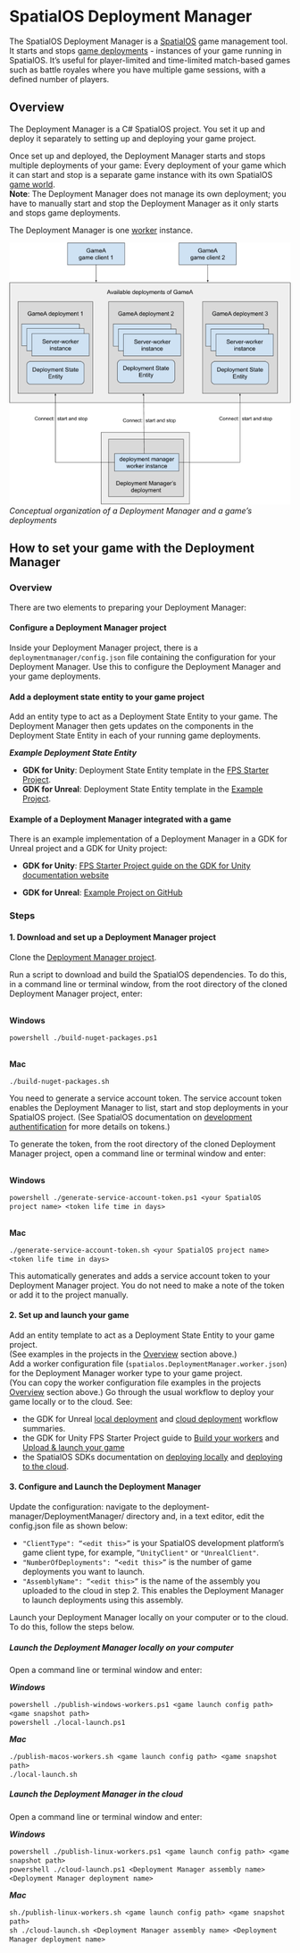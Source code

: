 # SpatialOS Deployment Manager

The SpatialOS Deployment Manager is a [SpatialOS](https://docs.improbable.io/reference/latest/index) game management tool. It starts and stops [game deployments](https://docs.improbable.io/reference/latest/shared/glossary#deploying) - instances of your game running in SpatialOS. It’s useful for player-limited and time-limited match-based games such as battle royales where you have multiple game sessions, with a defined number of players.


## Overview
The Deployment Manager is a C# SpatialOS project. You set it up and deploy it separately to setting up and deploying your game project.

Once set up and deployed, the Deployment Manager starts and stops multiple deployments of your game: Every deployment of your game which it can start and stop is a separate game instance with its own SpatialOS [game world](https://docs.improbable.io/reference/latest/shared/glossary#spatialos-world).
<br/>
**Note**: The Deployment Manager does not manage its own deployment; you have to manually start and stop the Deployment Manager as it only starts and stops game deployments.

The Deployment Manager is one [worker](https://docs.improbable.io/reference/latest/shared/glossary#worker) instance.

![img](Documentation/assets/diagram.png)<br/>
_Conceptual organization of a Deployment Manager and a game’s deployments_

## How to set your game with the Deployment Manager
### Overview

There are two elements to preparing your Deployment Manager:
#### Configure a Deployment Manager project

Inside your Deployment Manager project, there is a `deploymentmanager/config.json` file containing the configuration for your Deployment Manager. Use this to configure the Deployment Manager and your game deployments. 
#### Add a deployment state entity to your game project
Add an entity type to act as a Deployment State Entity to your game.
The Deployment Manager then gets updates on the components in the Deployment State Entity in each of your running game deployments.

**_Example Deployment State Entity_**

* **GDK for Unity**: Deployment State Entity template in the [FPS Starter Project](https://github.com/spatialos/gdk-for-unity-fps-starter-project/blob/master/workers/unity/Assets/Fps/Scripts/Config/FpsEntityTemplates.cs#L19).
* **GDK for Unreal**:  Deployment State Entity template in the [Example Project](https://github.com/spatialos/UnrealGDKExampleProject).
<!--- "TODO: Fix this liatialos/gdk-for-unity-fps-starter-project/blob/develop/workers/unity/Assets/Fps/nk when it’s in the public repo - needs to link to the Deployment State Entity template." --->

#### Example of a Deployment Manager integrated with a game

There is an example implementation of a Deployment Manager in a GDK for Unreal project and a GDK for Unity project:

* **GDK for Unity**: [FPS Starter Project guide on the GDK for Unity documentation website](https://github.com/spatialos/gdk-for-unity-fps-starter-project)

* **GDK for Unreal**: [Example Project on GitHub](https://github.com/spatialos/UnrealGDKExampleProject)
<!--- [//]: # "TODO: Fix this link when it’s in the public repo." --->

### Steps
#### 1. Download and set up a Deployment Manager project

Clone the [Deployment Manager project](https://github.com/spatialos/deployment-manager).

Run a script to download and build the SpatialOS dependencies. To do this, in a command line or terminal window, from the root directory of the cloned Deployment Manager project, enter:

<br/>**Windows**

```
powershell ./build-nuget-packages.ps1
```

<br/> **Mac**
```
./build-nuget-packages.sh
```

You need to generate a service account token. The service account token enables the Deployment Manager to list, start and stop deployments in your SpatialOS project.
(See SpatialOS documentation on [development authentification](https://docs.improbable.io/reference/latest/shared/auth/development-authentication) for more details on tokens.)  </br>

To generate the token, from the root directory of the cloned Deployment Manager project, open a command line or terminal window and enter:

<br/>**Windows**

```
powershell ./generate-service-account-token.ps1 <your SpatialOS project name> <token life time in days>
```

<br/> **Mac**
```
./generate-service-account-token.sh <your SpatialOS project name> <token life time in days>
```
This automatically generates and adds a service account token to your Deployment Manager project. You do not need to make a note of the token or add it to the project manually. 
#### 2. Set up and launch your game

Add an entity template to act as a Deployment State Entity to your game project. 
<br/> (See examples in the projects in the [Overview](#Overview) section above.)  
Add a worker configuration file (`spatialos.DeploymentManager.worker.json`) for the Deployment Manager worker type to your game project. <br/>
(You can copy the worker configuration file examples in the projects [Overview](#Overview) section above.)
Go through the usual workflow to deploy your game locally or to the cloud.
See:
* the GDK for Unreal [local deployment](https://docs.improbable.io/unreal/latest/content/local-deployment-workflow) and [cloud deployment](https://docs.improbable.io/unreal/alpha/content/cloud-deployment-workflow) workflow summaries.
* the GDK for Unity FPS Starter Project guide to [Build your workers](https://docs-staging.improbable.io/unity/latest/projects/fps/get-started/build-workers) and [Upload & launch your game](https://docs-staging.improbable.io/unity/latest/projects/fps/get-started/upload-launch)
* the SpatialOS SDKs documentation on [deploying locally](https://docs-staging.improbable.io/reference/latest/shared/deploy/deploy-local) and [deploying to the cloud](https://docs-staging.improbable.io/reference/latest/shared/deploy/deploy-cloud).    

#### 3. Configure and Launch the Deployment Manager

Update the configuration: navigate to the deployment-manager/DeploymentManager/ directory and, in a text editor, edit the config.json file as shown below:

* `"ClientType": “<edit this>”` is your SpatialOS development platform’s game client type, for example,  `”UnityClient"` or  `"UnrealClient"`.
*  `"NumberOfDeployments": “<edit this>”` is the number of game deployments you want to launch.
* `"AssemblyName": “<edit this>”` is the name of the assembly you uploaded to the cloud in step 2. This enables the Deployment Manager to launch deployments using this assembly.


Launch your Deployment Manager locally on your computer or to the cloud. To do this, follow the steps below. 

##### Launch the Deployment Manager locally on your computer
Open a command line or terminal window and enter:

**_Windows_**<br/>

```
powershell ./publish-windows-workers.ps1 <game launch config path> <game snapshot path>
powershell ./local-launch.ps1
```

**_Mac_**<br/>
```
./publish-macos-workers.sh <game launch config path> <game snapshot path>
./local-launch.sh
```

##### Launch the Deployment Manager in the cloud
Open a command line or terminal window and enter:

**_Windows_**<br/>
```
powershell ./publish-linux-workers.ps1 <game launch config path> <game snapshot path>
powershell ./cloud-launch.ps1 <Deployment Manager assembly name> <Deployment Manager deployment name>
```

**_Mac_**<br/>
```
sh./publish-linux-workers.sh <game launch config path> <game snapshot path>
sh ./cloud-launch.sh <Deployment Manager assembly name> <Deployment Manager deployment name>
```

